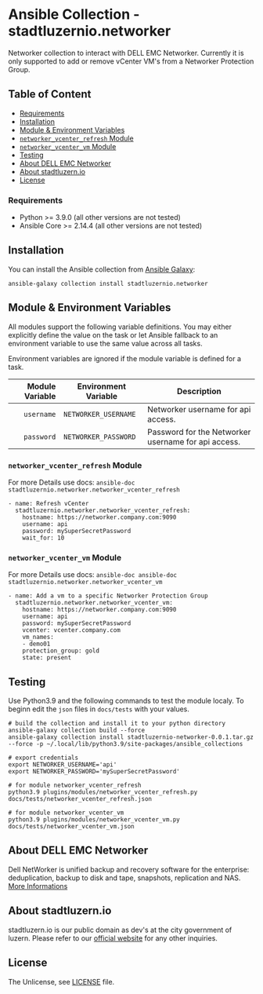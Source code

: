 # Ansible Collection - stadtluzernio.networker

Networker collection to interact with DELL EMC Networker. Currently it is only supported to add or remove vCenter VM's from a Networker Protection Group.

## Table of Content
- [Requirements](#requirements)
- [Installation](#installation)
- [Module & Environment Variables](#module--environment-variables)
- [`networker_vcenter_refresh` Module](#networker_vcenter_refresh-module)
- [`networker_vcenter_vm` Module](#networker_vcenter_vm-module)
- [Testing](#testing)
- [About DELL EMC Networker](#about-dell-emc-networker)
- [About stadtluzern.io](#about-stadtluzernio)
- [License](#license)

### Requirements
- Python >= 3.9.0 (all other versions are not tested)
- Ansible Core >= 2.14.4 (all other versions are not tested)

## Installation
You can install the Ansible collection from [Ansible Galaxy](https://galaxy.ansible.com/stadtluzernio/networker):

```shell
ansible-galaxy collection install stadtluzernio.networker
```

## Module & Environment Variables
All modules support the following variable definitions. You may either explicitly define the value on the task or let Ansible fallback to an environment variable to use the same value across all tasks.

Environment variables are ignored if the module variable is defined for a task.

| Module Variable | Environment Variable | Description                                                             |
|----------------:|----------------------|-------------------------------------------------------------------------|
|      `username` | `NETWORKER_USERNAME` | Networker username for api access.                                      |
|      `password` | `NETWORKER_PASSWORD` | Password for the Networker username for api access.                     |

### `networker_vcenter_refresh` Module
For more Details use docs: `ansible-doc stadtluzernio.networker.networker_vcenter_refresh`
```
- name: Refresh vCenter
  stadtluzernio.networker.networker_vcenter_refresh:
    hostname: https://networker.company.com:9090
    username: api
    password: mySuperSecretPassword
    wait_for: 10
```

### `networker_vcenter_vm` Module
For more Details use docs: `ansible-doc ansible-doc stadtluzernio.networker.networker_vcenter_vm`
```
- name: Add a vm to a specific Networker Protection Group
  stadtluzernio.networker.networker_vcenter_vm:
    hostname: https://networker.company.com:9090
    username: api
    password: mySuperSecretPassword
    vcenter: vcenter.company.com
    vm_names:
    - demo01
    protection_group: gold
    state: present
```

## Testing
Use Python3.9 and the following commands to test the module localy. To beginn edit the `json` files in `docs/tests` with your values.

```shell
# build the collection and install it to your python directory
ansible-galaxy collection build --force
ansible-galaxy collection install stadtluzernio-networker-0.0.1.tar.gz --force -p ~/.local/lib/python3.9/site-packages/ansible_collections

# export credentials
export NETWORKER_USERNAME='api'
export NETWORKER_PASSWORD='mySuperSecretPassword'

# for module networker_vcenter_refresh
python3.9 plugins/modules/networker_vcenter_refresh.py docs/tests/networker_vcenter_refresh.json

# for module networker_vcenter_vm
python3.9 plugins/modules/networker_vcenter_vm.py docs/tests/networker_vcenter_vm.json
```

## About DELL EMC Networker
Dell NetWorker is unified backup and recovery software for the enterprise: deduplication, backup to disk and tape, snapshots, replication and NAS.
[More Informations](https://www.dell.com/en-us/dt/data-protection/data-protection-suite/networker-data-protection-software.htm)

## About stadtluzern.io
stadtluzern.io is our public domain as dev's at the city government of luzern. Please refer to our [official website](https://www.stadtluzern.ch) for any other inquiries.

## License
The Unlicense, see [LICENSE](LICENSE) file.